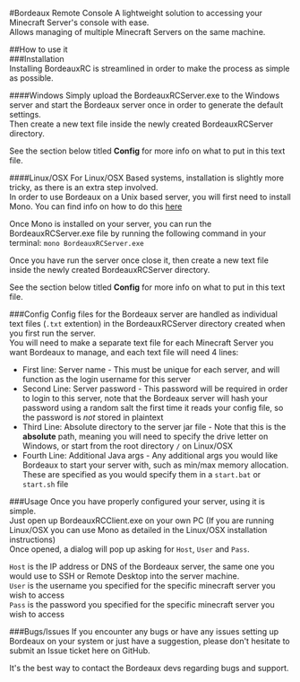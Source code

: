 #Bordeaux Remote Console
A lightweight solution to accessing your Minecraft Server's console with ease.  
Allows managing of multiple Minecraft Servers on the same machine.

##How to use it  
###Installation  
Installing BordeauxRC is streamlined in order to make the process as simple as possible.

####Windows
Simply upload the BordeauxRCServer.exe to the Windows server and start the Bordeaux server once in order to generate the default settings.  
Then create a new text file inside the newly created BordeauxRCServer directory.

See the section below titled **Config** for more info on what to put in this text file.

####Linux/OSX
For Linux/OSX Based systems, installation is slightly more tricky, as there is an extra step involved.  
In order to use Bordeaux on a Unix based server, you will first need to install Mono. You can find info on how to do this [here](http://www.mono-project.com/docs/getting-started/install/)

Once Mono is installed on your server, you can run the BordeauxRCServer.exe file by running the following command in your terminal: `mono BordeauxRCServer.exe`

Once you have run the server once close it, then create a new text file inside the newly created BordeauxRCServer directory.

See the section below titled **Config** for more info on what to put in this text file.

###Config
Config files for the Bordeaux server are handled as individual text files (`.txt` extention) in the BordeauxRCServer directory created when you first run the server.  
You will need to make a separate text file for each Minecraft Server you want Bordeaux to manage, and each text file will need 4 lines:

* First line: Server name - This must be unique for each server, and will function as the login username for this server  
* Second Line: Server password - This password will be required in order to login to this server, note that the Bordeaux server will hash your password using a random salt the first time it reads your config file, so the password is *not* stored in plaintext
* Third Line: Absolute directory to the server jar file - Note that this is the **absolute** path, meaning you will need to specify the drive letter on Windows, or start from the root directory `/` on Linux/OSX  
* Fourth Line: Additional Java args - Any additional args you would like Bordeaux to start your server with, such as min/max memory allocation. These are specified as you would specify them in a `start.bat` or `start.sh` file

###Usage
Once you have properly configured your server, using it is simple.  
Just open up BordeauxRCClient.exe on your own PC (If you are running Linux/OSX you can use Mono as detailed in the Linux/OSX installation instructions)  
Once opened, a dialog will pop up asking for `Host`, `User` and `Pass`.

`Host` is the IP address or DNS of the Bordeaux server, the same one you would use to SSH or Remote Desktop into the server machine.  
`User` is the username you specified for the specific minecraft server you wish to access  
`Pass` is the password you specified for the specific minecraft server you wish to access

###Bugs/Issues
If you encounter any bugs or have any issues setting up Bordeaux on your system or just have a suggestion, please don't hesitate to submit an Issue ticket here on GitHub.

It's the best way to contact the Bordeaux devs regarding bugs and support.